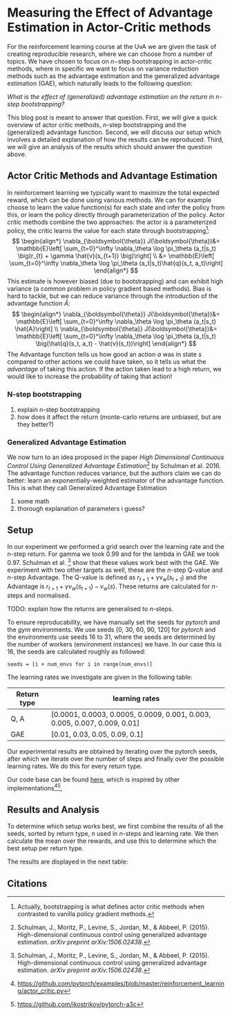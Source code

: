 # Measuring the Effect of Advantage Estimation in Actor-Critic methods

For the reinforcement learning course at the UvA we are given the task of creating reproducible research, where we can choose from a number of topics.
We have chosen to focus on $n-$step bootstrapping in actor-critic methods, where in specific we want to focus on variance reduction methods such
as the advantage estimation and the generalized advantage estimation (GAE), which naturally leads to the following question:

*What is the effect of (generalized) advantage estimation on the return in $n$-step bootstrapping?*

This blog post is meant to answer that question. First, we will give a quick overview of actor critic methods, $n$-step bootstrapping and the (generalized) advantage function. Second, we will discuss our setup which involves a detailed explanation of how the results can be reproduced. Third, we will give an analysis of the results which should answer the question above.

## Actor Critic Methods and Advantage Estimation

In reinforcement learning we typically want to maximize the total expected reward, which can be done using various methods. We can for example choose to learn the value function(s) for each state and infer the policy from this, or learn the policy directly through parameterization of the policy. Actor critic methods combine the two approaches: the actor is a parameterized policy, the critic learns the value for each state through bootstrapping[^4]:
$$
\begin{align*}
\nabla_{\boldsymbol{\theta}} J(\boldsymbol{\theta})&= \mathbb{E}\left[ \sum_{t=0}^\infty \nabla_\theta \log \pi_\theta (a_t|s_t) \big(r_{t} + \gamma \hat{v}(s_{t+1})  \big)\right] \\
&= \mathbb{E}\left[ \sum_{t=0}^\infty \nabla_\theta \log \pi_\theta (a_t|s_t)\hat{q}(s_t, a_t)\right]
\end{align*}
$$
This estimate is however biased (due to bootstrapping) and can exhibit high variance (a common problem in policy gradient based methods). Bias is hard to tackle, but we can reduce variance through the introduction of the advantage function $\hat{A}$:
$$
\begin{align*}
\nabla_{\boldsymbol{\theta}} J(\boldsymbol{\theta})&= \mathbb{E}\left[ \sum_{t=0}^\infty \nabla_\theta \log \pi_\theta (a_t|s_t) \hat{A}\right] \\
\nabla_{\boldsymbol{\theta}} J(\boldsymbol{\theta})&= \mathbb{E}\left[ \sum_{t=0}^\infty \nabla_\theta \log \pi_\theta (a_t|s_t) \big(\hat{q}(s_t, a_t) - \hat{v}(s_t))\right]
\end{align*}
$$
The Advantage function tells us how good an action $a$ was in state $s$ compared to other actions we could have taken, so it tells us what the *advantage* of taking this action. If the action taken lead to a high return, we would like to increase the probability of taking that action! 

### N-step bootstrapping

1. explain n-step bootstrapping
2. how does it affect the return (monte-carlo returns are unbiased, but are they better?)

### Generalized Advantage Estimation

We now turn to an idea proposed in the paper *High Dimensional Continuous Control Using Generalized Advantage Estimation*[^1] by Schulman et al. 2016. The advantage function reduces variance, but the authors claim we can do better: learn an exponentially-weighted estimator of the advantage function. This is what they call Generalized Advantage Estimation

1. some math
2. thorough explanation of parameters i guess?

## Setup 

In our experiment we performed a grid search over the learning rate and the n-step return. 
For gamma we took 0.99 and for the lambda in GAE we took 0.97. Schulman et al. [^1]  show that these values work best with the GAE. We experiment with two other targets as well, these are the $n$-step Q-value and $n$-step Advantage. The Q-value is defined as $r_{t+1} + \gamma v_w (s_{t+1})$ and the Advantage is $r_{t+1} + \gamma v_w (s_{t+1}) - v_w(s)$. These returns are calculated for $n$-steps and normalised. 

TODO: explain how the returns are generalised to $n$-steps.

To ensure reproducability, we have manually set the seeds for _pytorch_ and the _gym_ environments. We use seeds [0, 30, 60, 90, 120] for _pytorch_ and the environments use seeds 16 to 31, where the seeds are determined by the number of workers (environment instances) we have. In our case this is 16, the seeds are calculated roughly as followed:

```seeds = [i + num_envs for i in range(num_envs)]``` 

The learning rates we investigate are given in the following table:

| Return type | learning rates |
| ----------- | ---- |
| Q, A          | [0.0001, 0.0003, 0.0005, 0.0009, 0.001, 0.003, 0.005, 0.007, 0.009, 0.01]     |
| GAE           |[0.01, 0.03, 0.05, 0.09, 0.1]     |

Our experimental results are obtained by iterating over the pytorch seeds, after which we iterate over the number of steps and finally over the possible learning rates. We do this for every return type. 

Our code base can be found <a href="https://github.com/lweitkamp/Reproducibility_GAE">here</a>, which is inspired by other implementations[^2][^3], 



## Results and Analysis

To determine which setup works best, we first combine the results of all the seeds, sorted by return type, $n$ used in $n$-steps and learning rate. We then calculate the mean over the rewards, and use this to determine which the best setup per return type.

The results are displayed in the next table:





## Citations

[^1]:  Schulman, J., Moritz, P., Levine, S., Jordan, M., & Abbeel, P. (2015). High-dimensional continuous control using generalized advantage estimation. *arXiv preprint arXiv:1506.02438*.
[^2]: https://github.com/pytorch/examples/blob/master/reinforcement_learning/actor_critic.py
[^3]: https://github.com/ikostrikov/pytorch-a3c
[^4]: Actually, bootstrapping is what defines actor critic methods when contrasted to vanilla policy gradient methods.


